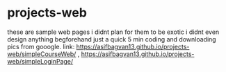 # projects-web
these are sample web pages i didnt plan for them to be exotic i didnt even design anything begforehand just a quick 5 min coding and downloading pics from gooogle.
link:
https://asifbagvan13.github.io/projects-web/simpleCourseWeb/ ,
https://asifbagvan13.github.io/projects-web/simpleLoginPage/

